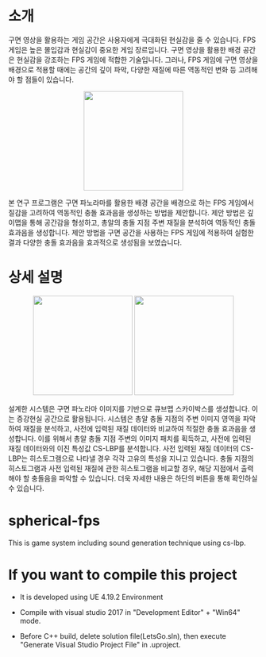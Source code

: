 # 소개
구면 영상을 활용하는 게임 공간은 사용자에게 극대화된 현실감을 줄 수 있습니다.
FPS 게임은 높은 몰입감과 현실감이 중요한 게임 장르입니다.
구면 영상을 활용한 배경 공간은 현실감을 강조하는 FPS 게임에 적합한 기술입니다.
그러나, FPS 게임에 구면 영상을 배경으로 적용할 때에는 공간의 깊이 파악, 다양한 재질에 따른 역동적인 변화 등 고려해야 할 점들이 있습니다.

<div align="center">
  <img class="scalezoom_small" src="https://user-images.githubusercontent.com/32832618/124544942-19bedf00-de63-11eb-8eb8-381c5347d97c.png" height="200">
</div>

본 연구 프로그램은 구면 파노라마를 활용한 배경 공간을 배경으로 하는 FPS 게임에서 질감을 고려하여 역동적인 충돌 효과음을 생성하는 방법을 제안합니다.
제안 방법은 깊이맵을 통해 공간감을 형성하고, 총알의 충돌 지점 주변 재질을 분석하여 역동적인 충돌 효과음을 생성합니다.
제안 방법을 구면 공간을 사용하는 FPS 게임에 적용하여 실험한 결과 다양한 충돌 효과음을 효과적으로 생성됨을 보였습니다.

# 상세 설명
<div align="center">
  <img class="scalezoom_small" src="https://user-images.githubusercontent.com/32832618/124545133-6d312d00-de63-11eb-900f-6c9be7f20e88.png" height="200">
  <img class="scalezoom_small" src="https://user-images.githubusercontent.com/32832618/124545137-6e625a00-de63-11eb-98c5-35df2dba33fd.png" height="200">
</div>
 
설계한 시스템은 구면 파노라마 이미지를 기반으로 큐브맵 스카이박스를 생성합니다. 이는 증강현실 공간으로 활용됩니다.
시스템은 총알 충돌 지점의 주변 이미지 영역을 파악하여 재질을 분석하고, 사전에 입력된 재질 데이터와 비교하여 적절한 충돌 효과음을 생성합니다.
이를 위해서 총알 충돌 지점 주변의 이미지 패치를 획득하고, 사전에 입력된 재질 데이터와의 이진 특성값 CS-LBP를 분석합니다.
사전 입력된 재질 데이터의 CS-LBP는 히스토그램으로 나타낼 경우 각각 고유의 특성을 지니고 있습니다.
충돌 지점의 히스토그램과 사전 입력된 재질에 관한 히스토그램을 비교할 경우, 해당 지점에서 출력해야 할 충돌음을 파악할 수 있습니다.
더욱 자세한 내용은 하단의 버튼을 통해 확인하실 수 있습니다.

# spherical-fps
This is game system including sound generation technique using cs-lbp.


# If you want to compile this project
- It is developed using UE 4.19.2 Environment

- Compile with visual studio 2017 in "Development Editor" + "Win64" mode.
- Before C++ build, delete solution file(LetsGo.sln), then execute "Generate Visual Studio Project File" in .uproject.




